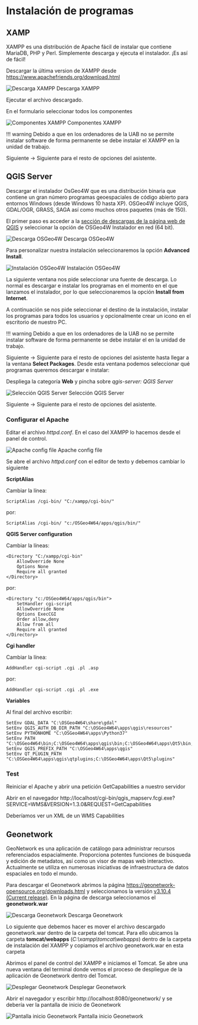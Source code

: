 # Instalación de programas

## XAMP

XAMPP es una distribución de Apache fácil de instalar que contiene MariaDB, PHP y Perl. Simplemente descarga y ejecuta el instalador. ¡Es así de fácil!

Descargar la última version de XAMPP desde https://www.apachefriends.org/download.html

![Descarga XAMPP](img/xampp_descarga.png "Descarga XAMPP")
Descarga XAMPP

Ejecutar el archivo descargado.

En el formulario seleccionar todos los componentes

![Componentes XAMPP](img/xampp_componentes.png "Componentes XAMPP")
Componentes XAMPP

!!! warning
    Debido a que en los ordenadores de la UAB no se permite instalar software de forma permanente se debe instalar el XAMPP en la unidad de trabajo.

Siguiente -> Siguiente para el resto de opciones del asistente.

## QGIS Server

Descargar el instalador OsGeo4W que es una distribución binaria que contiene un gran número programas geoespaciales de código abierto para entornos Windows (desde Windows 10 hasta XP). OSGeo4W incluye QGIS, GDAL/OGR, GRASS, SAGA así como muchos otros paquetes (más de 150).

El primer paso es acceder a la [sección de descargas de la página web de QGIS](https://qgis.org/es/site/forusers/download.html) y seleccionar la opción de OSGeo4W Instalador en red (64 bit).

![Descarga OSGeo4W](img/qgis_sever_descarga.png "Descarga OSGeo4W")
Descarga OSGeo4W

Para personalizar nuestra instalación seleccionaremos la opción **Advanced Install**.

![Instalación OSGeo4W](img/qgis_server_advanced_install.png "Instalación OSGeo4W")
Instalación OSGeo4W

La siguiente ventana nos pide seleccionar una fuente de descarga. Lo normal es descargar e instalar los programas en el momento en el que lanzamos el instalador, por lo que seleccionaremos la opción **Install from Internet**.

A continuación se nos pide seleccionar el destino de la instalación, instalar los programas para todos los usuarios y opcionalmente crear un icono en el escritorio de nuestro PC.

!!! warning
    Debido a que en los ordenadores de la UAB no se permite instalar software de forma permanente se debe instalar el en la unidad de trabajo.

Siguiente -> Siguiente para el resto de opciones del asistente hasta llegar a la ventana **Select Packages**. Desde esta ventana podemos seleccionar qué programas queremos descargar e instalar:

Despliega la categoría **Web** y pincha sobre *qgis-server: QGIS Server*

![Selección QGIS Server](img/qgis_server_select_qgis_server.png "Selección QGIS Server")
Selección QGIS Server

Siguiente -> Siguiente para el resto de opciones del asistente.

### Configurar el Apache

Editar el archivo *httpd.conf*. En el caso del XAMPP lo hacemos desde el panel de control.

![Apache config file](img/xampp_config_qgis_server.png "Apache config file")
Apache config file

Se abre el archivo *httpd.conf* con el editor de texto y debemos cambiar lo siguiente

**ScriptAlias**

Cambiar la línea:

    ScriptAlias /cgi-bin/ "C:/xampp/cgi-bin/"

por:

    ScriptAlias /cgi-bin/ "c:/OSGeo4W64/apps/qgis/bin/"

**QGIS Server configuration**

Cambiar la líneas:

    <Directory "C:/xampp/cgi-bin"
        AllowOverride None
        Options None
        Require all granted
    </Directory>

por:

    <Directory "c:/OSGeo4W64/apps/qgis/bin">
        SetHandler cgi-script
        AllowOverride None
        Options ExecCGI
        Order allow,deny
        Allow from all
        Require all granted
    </Directory>

**Cgi handler**

Cambiar la línea:

    AddHandler cgi-script .cgi .pl .asp

por:

    AddHandler cgi-script .cgi .pl .exe

**Variables**

Al final del archivo escribir:

    SetEnv GDAL_DATA "C:\OSGeo4W64\share\gdal"
    SetEnv QGIS_AUTH_DB_DIR_PATH "C:\OSGeo4W64\apps\qgis\resources"
    SetEnv PYTHONHOME "C:\OSGeo4W64\apps\Python37"
    SetEnv PATH "C:\OSGeo4W64\bin;C:\OSGeo4W64\apps\qgis\bin;C:\OSGeo4W64\apps\Qt5\bin;C:\WINDOWS\system32;C:\WINDOWS;C:\WINDOWS\System32\Wbem"
    SetEnv QGIS_PREFIX_PATH "C:\OSGeo4W64\apps\qgis"
    SetEnv QT_PLUGIN_PATH "C:\OSGeo4W64\apps\qgis\qtplugins;C:\OSGeo4W64\apps\Qt5\plugins"

### Test

Reiniciar el Apache y abrir una petición GetCapabilities a nuestro servidor

Abrir en el navegador http://localhost/cgi-bin/qgis_mapserv.fcgi.exe?SERVICE=WMS&VERSION=1.3.0&REQUEST=GetCapabilities

Deberíamos ver un XML de un WMS Capabilities

## Geonetwork

GeoNetwork es una aplicación de catálogo para administrar recursos referenciados espacialmente. Proporciona potentes funciones de búsqueda y edición de metadatos, así como un visor de mapas web interactivo. Actualmente se utiliza en numerosas iniciativas de infraestructura de datos espaciales en todo el mundo.

Para descargar el Geonetwork abrimos la página https://geonetwork-opensource.org/downloads.html y seleccionamos la versión [v3.10.4 (Current release)](https://sourceforge.net/projects/geonetwork/files/GeoNetwork_opensource/v3.10.4/). En la página de descarga seleccionamos el **geonetwork.war**

![Descarga Geonetwork](img/geonetwork_descarga.png "Descarga Geonetwork")
Descarga Geonetwork

Lo siguiente que debemos hacer es mover el archivo descargado geonetwork.war dentro de la carpeta del tomcat. Para ello ubicamos la carpeta **tomcat/webapps** (*C:\xampp\tomcat\webapps*) dentro de la carpeta de instalación del XAMPP y copiamos el archivo geonetwork.war en esta carpeta

Abrimos el panel de control del XAMPP e iniciamos el Tomcat. Se abre una nueva ventana del terminal donde vemos el proceso de despliegue de la aplicación de Geonetwork dentro del Tomcat.

![Desplegar Geonetwork](img/geonetwork_desplegar.png "Descarga Desplegar")
Desplegar Geonetwork

Abrir el navegador y escribir http://localhost:8080/geonetwork/ y se debería ver la pantalla de inicio de Geonetwork

![Pantalla inicio Geonetwork](img/geonetwork_inicio.png "Pantalla inicio Geonetwork")
Pantalla inicio Geonetwork

